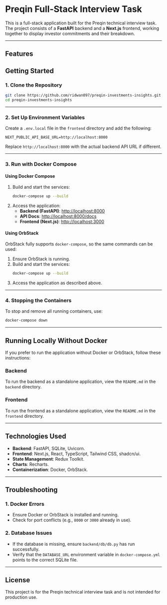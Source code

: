 # Preqin Full-Stack Interview Task

This is a full-stack application built for the Preqin technical interview task. The project consists of a **FastAPI** backend and a **Next.js** frontend, working together to display investor commitments and their breakdown.

---

## Features

## Getting Started

### **1. Clone the Repository**

```bash
git clone https://github.com/ridwan097/preqin-investments-insights.git
cd preqin-investments-insights
```

---

### **2. Set Up Environment Variables**

Create a `.env.local` file in the `frontend` directory and add the following:

```env
NEXT_PUBLIC_API_BASE_URL=http://localhost:8000
```

Replace `http://localhost:8000` with the actual backend API URL if different.

---

### **3. Run with Docker Compose**

#### **Using Docker Compose**

1. Build and start the services:
   ```bash
   docker-compose up --build
   ```
2. Access the application:
   - **Backend (FastAPI)**: [http://localhost:8000](http://localhost:8000)
   - **API Docs**: [http://localhost:8000/docs](http://localhost:8000/docs)
   - **Frontend (Next.js)**: [http://localhost:3000](http://localhost:3000)

#### **Using OrbStack**

OrbStack fully supports `docker-compose`, so the same commands can be used:

1. Ensure OrbStack is running.
2. Build and start the services:
   ```bash
   docker-compose up --build
   ```
3. Access the application as described above.

---

### **4. Stopping the Containers**

To stop and remove all running containers, use:

```bash
docker-compose down
```

---

## Running Locally Without Docker

If you prefer to run the application without Docker or OrbStack, follow these instructions:

### **Backend**

To run the backend as a standalone application, view the `README.md` in the `backend` directory.

### **Frontend**

To run the frontend as a standalone application, view the `README.md` in the `frontend` directory.

---

## Technologies Used

- **Backend**: FastAPI, SQLite, Uvicorn.
- **Frontend**: Next.js, React, TypeScript, Tailwind CSS, shadcn/ui.
- **State Management**: Redux Toolkit.
- **Charts**: Recharts.
- **Containerization**: Docker, OrbStack.

---

## Troubleshooting

### **1. Docker Errors**

- Ensure Docker or OrbStack is installed and running.
- Check for port conflicts (e.g., `8000` or `3000` already in use).

### **2. Database Issues**

- If the database is missing, ensure `backend/db/db.py` has run successfully.
- Verify that the `DATABASE_URL` environment variable in `docker-compose.yml` points to the correct SQLite file.

---

## License

This project is for the Preqin technical interview task and is not intended for production use.
